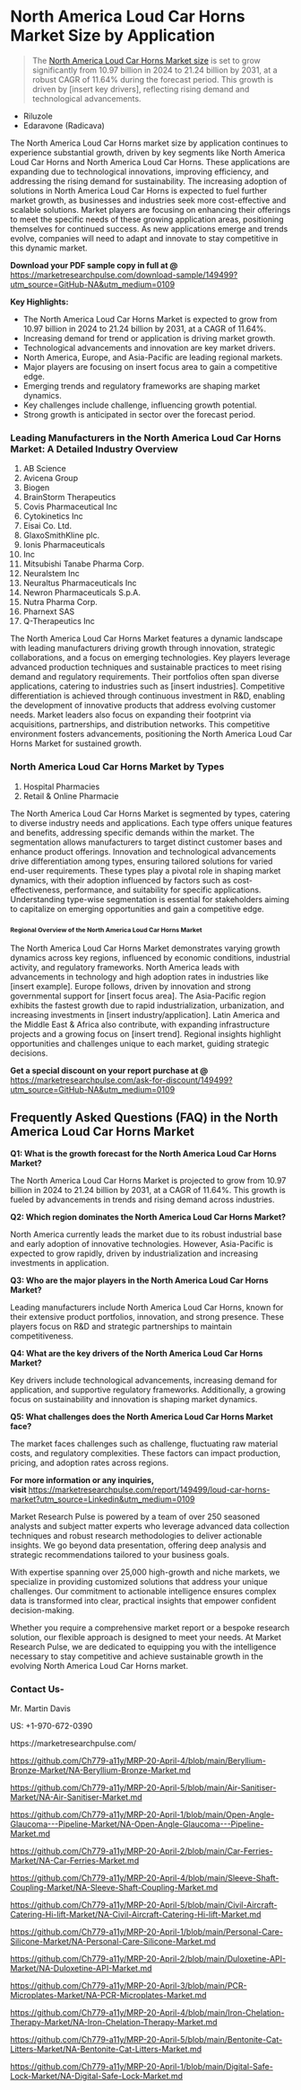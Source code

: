 <h1>North America Loud Car Horns Market&nbsp;Size by Application</h1><blockquote><p>The <a href="https://marketresearchpulse.com/download-sample/149499?utm_source=GitHub-NA&amp;utm_medium=0109">North America Loud Car Horns Market size</a> is set to grow significantly from 10.97 billion in 2024 to 21.24 billion by 2031, at a robust CAGR of 11.64% during the forecast period. This growth is driven by [insert key drivers], reflecting rising demand and technological advancements.</p></blockquote><ul><li>Riluzole<li> Edaravone (Radicava)</li></ul><p>The North America Loud Car Horns market size by application continues to experience substantial growth, driven by key segments like North America Loud Car Horns and North America Loud Car Horns. These applications are expanding due to technological innovations, improving efficiency, and addressing the rising demand for sustainability. The increasing adoption of solutions in North America Loud Car Horns is expected to fuel further market growth, as businesses and industries seek more cost-effective and scalable solutions. Market players are focusing on enhancing their offerings to meet the specific needs of these growing application areas, positioning themselves for continued success. As new applications emerge and trends evolve, companies will need to adapt and innovate to stay competitive in this dynamic market.</p><p><strong>Download your PDF sample copy in full at @ </strong><a href="https://marketresearchpulse.com/download-sample/149499?utm_source=GitHub-NA&amp;utm_medium=0109">https://marketresearchpulse.com/download-sample/149499?utm_source=GitHub-NA&amp;utm_medium=0109</a></p><p><strong>Key Highlights: </strong></p><ul><li>The North America Loud Car Horns Market is expected to grow from 10.97 billion in 2024 to 21.24 billion by 2031, at a CAGR of 11.64%.</li><li>Increasing demand for trend or application is driving market growth.</li><li>Technological advancements and innovation are key market drivers.</li><li>North America, Europe, and Asia-Pacific are leading regional markets.</li><li>Major players are focusing on insert focus area to gain a competitive edge.</li><li>Emerging trends and regulatory frameworks are shaping market dynamics.</li><li>Key challenges include challenge, influencing growth potential.</li><li>Strong growth is anticipated in sector over the forecast period.</li></ul><h3>Leading Manufacturers in the North America Loud Car Horns Market: A Detailed Industry Overview</h3><ol><li>AB Science</li><li>Avicena Group</li><li>Biogen</li><li>BrainStorm Therapeutics</li><li>Covis Pharmaceutical Inc</li><li>Cytokinetics Inc</li><li>Eisai Co. Ltd.</li><li>GlaxoSmithKline plc.</li><li>Ionis Pharmaceuticals</li><li>Inc</li><li>Mitsubishi Tanabe Pharma Corp.</li><li>Neuralstem Inc</li><li>Neuraltus Pharmaceuticals Inc</li><li>Newron Pharmaceuticals S.p.A.</li><li>Nutra Pharma Corp.</li><li>Pharnext SAS</li><li>Q-Therapeutics Inc</li></ol><div class="flex max-w-full flex-col flex-grow"><div class="min-h-8 text-message flex w-full flex-col items-end gap-2 whitespace-normal break-words [.text-message+&amp;]:mt-5" dir="auto" data-message-author-role="assistant" data-message-id="fd8432e4-4910-450d-b182-61b7bfb0a01f" data-message-model-slug="gpt-4o"><div class="flex w-full flex-col gap-1 empty:hidden first:pt-[3px]"><div class="markdown prose w-full break-words dark:prose-invert light"><p>The North America Loud Car Horns Market features a dynamic landscape with leading manufacturers driving growth through innovation, strategic collaborations, and a focus on emerging technologies. Key players leverage advanced production techniques and sustainable practices to meet rising demand and regulatory requirements. Their portfolios often span diverse applications, catering to industries such as [insert industries]. Competitive differentiation is achieved through continuous investment in R&amp;D, enabling the development of innovative products that address evolving customer needs. Market leaders also focus on expanding their footprint via acquisitions, partnerships, and distribution networks. This competitive environment fosters advancements, positioning the North America Loud Car Horns Market for sustained growth.</p></div></div></div></div><h3>North America Loud Car Horns Market by Types</h3><ol><li>Hospital Pharmacies<li> Retail & Online Pharmacie</li></ol><div class="flex max-w-full flex-col flex-grow"><div class="min-h-8 text-message flex w-full flex-col items-end gap-2 whitespace-normal break-words [.text-message+&amp;]:mt-5" dir="auto" data-message-author-role="assistant" data-message-id="084470be-0bb7-4664-bddf-5156b4f41249" data-message-model-slug="gpt-4o-mini"><div class="flex w-full flex-col gap-1 empty:hidden first:pt-[3px]"><div class="markdown prose w-full break-words dark:prose-invert light"><p>The North America Loud Car Horns Market is segmented by types, catering to diverse industry needs and applications. Each type offers unique features and benefits, addressing specific demands within the market. The segmentation allows manufacturers to target distinct customer bases and enhance product offerings. Innovation and technological advancements drive differentiation among types, ensuring tailored solutions for varied end-user requirements. These types play a pivotal role in shaping market dynamics, with their adoption influenced by factors such as cost-effectiveness, performance, and suitability for specific applications. Understanding type-wise segmentation is essential for stakeholders aiming to capitalize on emerging opportunities and gain a competitive edge.</p></div></div></div></div><h3><span style="font-size: 11px;">Regional Overview of the North America Loud Car Horns Market</span></h3><div class="flex max-w-full flex-col flex-grow"><div class="min-h-8 text-message flex w-full flex-col items-end gap-2 whitespace-normal break-words [.text-message+&amp;]:mt-5" dir="auto" data-message-author-role="assistant" data-message-id="e9038762-ce64-4e30-91c9-9bd413514231" data-message-model-slug="gpt-4o-mini"><div class="flex w-full flex-col gap-1 empty:hidden first:pt-[3px]"><div class="markdown prose w-full break-words dark:prose-invert light"><p>The North America Loud Car Horns Market demonstrates varying growth dynamics across key regions, influenced by economic conditions, industrial activity, and regulatory frameworks. North America leads with advancements in technology and high adoption rates in industries like [insert example]. Europe follows, driven by innovation and strong governmental support for [insert focus area]. The Asia-Pacific region exhibits the fastest growth due to rapid industrialization, urbanization, and increasing investments in [insert industry/application]. Latin America and the Middle East &amp; Africa also contribute, with expanding infrastructure projects and a growing focus on [insert trend]. Regional insights highlight opportunities and challenges unique to each market, guiding strategic decisions.</p></div></div></div></div><p><strong>Get a special discount on your report purchase at @ </strong><a href="https://marketresearchpulse.com/ask-for-discount/149499?utm_source=GitHub-NA&amp;utm_medium=0109">https://marketresearchpulse.com/ask-for-discount/149499?utm_source=GitHub-NA&amp;utm_medium=0109</a></p><h2>Frequently Asked Questions (FAQ) in the North America Loud Car Horns Market</h2><p><strong>Q1: What is the growth forecast for the North America Loud Car Horns Market?</strong></p><p>The North America Loud Car Horns Market is projected to grow from 10.97 billion in 2024 to 21.24 billion by 2031, at a CAGR of 11.64%. This growth is fueled by advancements in trends and rising demand across industries.</p><p><strong>Q2: Which region dominates the North America Loud Car Horns Market?</strong></p><p>North America currently leads the market due to its robust industrial base and early adoption of innovative technologies. However, Asia-Pacific is expected to grow rapidly, driven by industrialization and increasing investments in application.</p><p><strong>Q3: Who are the major players in the North America Loud Car Horns Market?</strong></p><p>Leading manufacturers include North America Loud Car Horns, known for their extensive product portfolios, innovation, and strong presence. These players focus on R&amp;D and strategic partnerships to maintain competitiveness.</p><p><strong>Q4: What are the key drivers of the North America Loud Car Horns Market?</strong></p><p>Key drivers include technological advancements, increasing demand for application, and supportive regulatory frameworks. Additionally, a growing focus on sustainability and innovation is shaping market dynamics.</p><p><strong>Q5: What challenges does the North America Loud Car Horns Market face?</strong></p><p>The market faces challenges such as challenge, fluctuating raw material costs, and regulatory complexities. These factors can impact production, pricing, and adoption rates across regions.</p><p><strong>For more information or any inquiries, visit&nbsp;</strong><a href="https://marketresearchpulse.com/report/149499/loud-car-horns-market?utm_source=Linkedin&utm_medium=0109">https://marketresearchpulse.com/report/149499/loud-car-horns-market?utm_source=Linkedin&utm_medium=0109</a></p><p>Market Research Pulse is powered by a team of over 250 seasoned analysts and subject matter experts who leverage advanced data collection techniques and robust research methodologies to deliver actionable insights. We go beyond data presentation, offering deep analysis and strategic recommendations tailored to your business goals.</p><p>With expertise spanning over 25,000 high-growth and niche markets, we specialize in providing customized solutions that address your unique challenges. Our commitment to actionable intelligence ensures complex data is transformed into clear, practical insights that empower confident decision-making.</p><p>Whether you require a comprehensive market report or a bespoke research solution, our flexible approach is designed to meet your needs. At Market Research Pulse, we are dedicated to equipping you with the intelligence necessary to stay competitive and achieve sustainable growth in the evolving North America Loud Car Horns market.</p><h3><strong>Contact Us-</strong></h3><p>Mr. Martin Davis</p><p>US: +1-970-672-0390</p><p>https://marketresearchpulse.com/</p><p><a href="https://github.com/Ch779-a11y/MRP-20-April-4/blob/main/Beryllium-Bronze-Market/NA-Beryllium-Bronze-Market.md">https://github.com/Ch779-a11y/MRP-20-April-4/blob/main/Beryllium-Bronze-Market/NA-Beryllium-Bronze-Market.md</a></p><p><a href="https://github.com/Ch779-a11y/MRP-20-April-5/blob/main/Air-Sanitiser-Market/NA-Air-Sanitiser-Market.md">https://github.com/Ch779-a11y/MRP-20-April-5/blob/main/Air-Sanitiser-Market/NA-Air-Sanitiser-Market.md</a></p><p><a href="https://github.com/Ch779-a11y/MRP-20-April-1/blob/main/Open-Angle-Glaucoma---Pipeline-Market/NA-Open-Angle-Glaucoma---Pipeline-Market.md">https://github.com/Ch779-a11y/MRP-20-April-1/blob/main/Open-Angle-Glaucoma---Pipeline-Market/NA-Open-Angle-Glaucoma---Pipeline-Market.md</a></p><p><a href="https://github.com/Ch779-a11y/MRP-20-April-2/blob/main/Car-Ferries-Market/NA-Car-Ferries-Market.md">https://github.com/Ch779-a11y/MRP-20-April-2/blob/main/Car-Ferries-Market/NA-Car-Ferries-Market.md</a></p><p><a href="https://github.com/Ch779-a11y/MRP-20-April-4/blob/main/Sleeve-Shaft-Coupling-Market/NA-Sleeve-Shaft-Coupling-Market.md">https://github.com/Ch779-a11y/MRP-20-April-4/blob/main/Sleeve-Shaft-Coupling-Market/NA-Sleeve-Shaft-Coupling-Market.md</a></p><p><a href="https://github.com/Ch779-a11y/MRP-20-April-5/blob/main/Civil-Aircraft-Catering-Hi-lift-Market/NA-Civil-Aircraft-Catering-Hi-lift-Market.md">https://github.com/Ch779-a11y/MRP-20-April-5/blob/main/Civil-Aircraft-Catering-Hi-lift-Market/NA-Civil-Aircraft-Catering-Hi-lift-Market.md</a></p><p><a href="https://github.com/Ch779-a11y/MRP-20-April-1/blob/main/Personal-Care-Silicone-Market/NA-Personal-Care-Silicone-Market.md">https://github.com/Ch779-a11y/MRP-20-April-1/blob/main/Personal-Care-Silicone-Market/NA-Personal-Care-Silicone-Market.md</a></p><p><a href="https://github.com/Ch779-a11y/MRP-20-April-2/blob/main/Duloxetine-API-Market/NA-Duloxetine-API-Market.md">https://github.com/Ch779-a11y/MRP-20-April-2/blob/main/Duloxetine-API-Market/NA-Duloxetine-API-Market.md</a></p><p><a href="https://github.com/Ch779-a11y/MRP-20-April-3/blob/main/PCR-Microplates-Market/NA-PCR-Microplates-Market.md">https://github.com/Ch779-a11y/MRP-20-April-3/blob/main/PCR-Microplates-Market/NA-PCR-Microplates-Market.md</a></p><p><a href="https://github.com/Ch779-a11y/MRP-20-April-4/blob/main/Iron-Chelation-Therapy-Market/NA-Iron-Chelation-Therapy-Market.md">https://github.com/Ch779-a11y/MRP-20-April-4/blob/main/Iron-Chelation-Therapy-Market/NA-Iron-Chelation-Therapy-Market.md</a></p><p><a href="https://github.com/Ch779-a11y/MRP-20-April-5/blob/main/Bentonite-Cat-Litters-Market/NA-Bentonite-Cat-Litters-Market.md">https://github.com/Ch779-a11y/MRP-20-April-5/blob/main/Bentonite-Cat-Litters-Market/NA-Bentonite-Cat-Litters-Market.md</a></p><p><a href="https://github.com/Ch779-a11y/MRP-20-April-1/blob/main/Digital-Safe-Lock-Market/NA-Digital-Safe-Lock-Market.md">https://github.com/Ch779-a11y/MRP-20-April-1/blob/main/Digital-Safe-Lock-Market/NA-Digital-Safe-Lock-Market.md</a></p>
